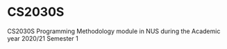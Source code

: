 # CS2030S
CS2030S Programming Methodology module in NUS during the Academic year 2020/21 Semester 1
